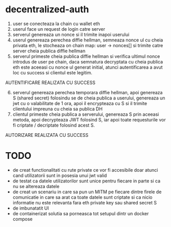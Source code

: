# decentralized-auth

1. user se conecteaza la chain cu wallet eth
2. userul face un request de login catre server
3. serverul genereaza un nonce si il trimite inapoi userului
4. userul genereaza perechea diffie hellman, semneaza nonce ul
        cu cheia privata eth, le stocheaza on chain
        map: user -> nonces[] si trimite catre server
        cheia publica diffie hellman
5. serverul primeste cheia publica diffie hellman si verifica
        ultimul nonce introdus de user pe chain, daca semnatura
        decryptata cu cheia publica eth este aceeasi cu nonce ul generat initial, atunci autentificarea a avut loc cu success si clientul este legitim.

AUTENTIFICARE REALIZATA CU SUCCESS

6. serverul genereaza perechea temporara diffie hellman, apoi
        genereaza S (shared secret) folosindu se de cheia publica a userului, genereaza un jwt cu o valabilitate de 1 ora, apoi
        il encrypteaza cu S si il trimite clientului impreuna cu cheia
        sa publica DH
7. clientul primeste cheia publica a serverului, genereaza S prin
        aceeasi metoda, apoi decrypteaza JWT folosind S, iar apoi
        toate requesturile vor fi criptate / decriptate folosind acest S.

AUTORIZARE REALIZATA CU SUCCESS

# TODO
- de creat functionalitati cu rute private ce vor fi accesibile doar
        atunci cand utilizatorii sunt in posesia unui jwt valid
- de testat ca datele utilizatorilor sunt unice pentru fiecare
        in parte si ca nu se altereaza datele
- de creat un scenariu in care sa pun un MITM pe fiecare 
        dintre firele de comunicatie in care sa arat ca toate datele sunt criptate si ca nicio informatie nu este relevanta fara eth private key sau shared secret S
- de imbunatatit UI
- de containerizat solutia sa porneasca tot setupul dintr un docker
        compose                        